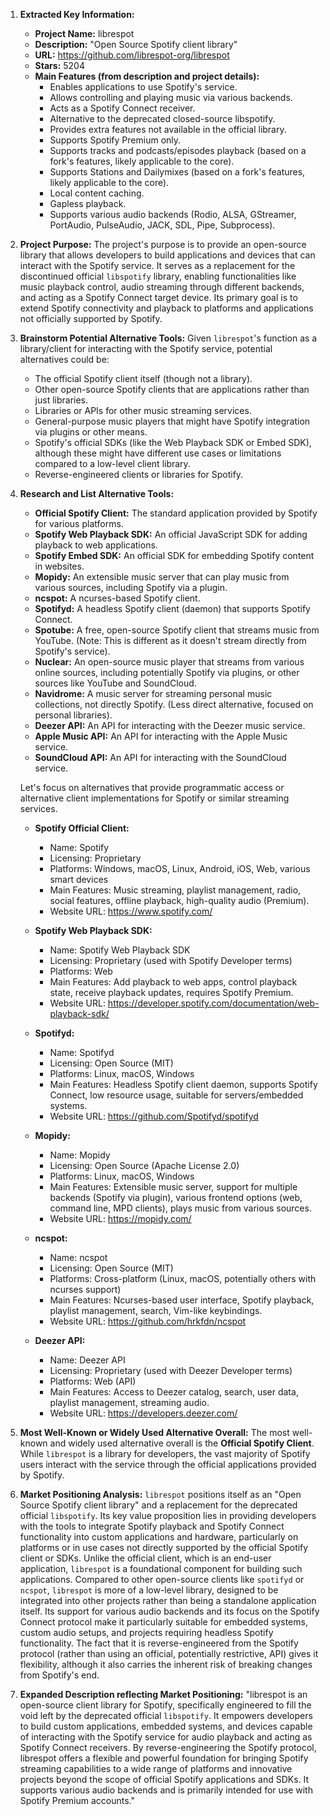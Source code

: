 1.  **Extracted Key Information:**
    *   **Project Name:** librespot
    *   **Description:** "Open Source Spotify client library"
    *   **URL:** https://github.com/librespot-org/librespot
    *   **Stars:** 5204
    *   **Main Features (from description and project details):**
        *   Enables applications to use Spotify's service.
        *   Allows controlling and playing music via various backends.
        *   Acts as a Spotify Connect receiver.
        *   Alternative to the deprecated closed-source libspotify.
        *   Provides extra features not available in the official library.
        *   Supports Spotify Premium only.
        *   Supports tracks and podcasts/episodes playback (based on a fork's features, likely applicable to the core).
        *   Supports Stations and Dailymixes (based on a fork's features, likely applicable to the core).
        *   Local content caching.
        *   Gapless playback.
        *   Supports various audio backends (Rodio, ALSA, GStreamer, PortAudio, PulseAudio, JACK, SDL, Pipe, Subprocess).

2.  **Project Purpose:**
    The project's purpose is to provide an open-source library that allows developers to build applications and devices that can interact with the Spotify service. It serves as a replacement for the discontinued official `libspotify` library, enabling functionalities like music playback control, audio streaming through different backends, and acting as a Spotify Connect target device. Its primary goal is to extend Spotify connectivity and playback to platforms and applications not officially supported by Spotify.

3.  **Brainstorm Potential Alternative Tools:**
    Given `librespot`'s function as a library/client for interacting with the Spotify service, potential alternatives could be:
    *   The official Spotify client itself (though not a library).
    *   Other open-source Spotify clients that are applications rather than just libraries.
    *   Libraries or APIs for other music streaming services.
    *   General-purpose music players that might have Spotify integration via plugins or other means.
    *   Spotify's official SDKs (like the Web Playback SDK or Embed SDK), although these might have different use cases or limitations compared to a low-level client library.
    *   Reverse-engineered clients or libraries for Spotify.

4.  **Research and List Alternative Tools:**
    *   **Official Spotify Client:** The standard application provided by Spotify for various platforms.
    *   **Spotify Web Playback SDK:** An official JavaScript SDK for adding playback to web applications.
    *   **Spotify Embed SDK:** An official SDK for embedding Spotify content in websites.
    *   **Mopidy:** An extensible music server that can play music from various sources, including Spotify via a plugin.
    *   **ncspot:** A ncurses-based Spotify client.
    *   **Spotifyd:** A headless Spotify client (daemon) that supports Spotify Connect.
    *   **Spotube:** A free, open-source Spotify client that streams music from YouTube. (Note: This is different as it doesn't stream directly from Spotify's service).
    *   **Nuclear:** An open-source music player that streams from various online sources, including potentially Spotify via plugins, or other sources like YouTube and SoundCloud.
    *   **Navidrome:** A music server for streaming personal music collections, not directly Spotify. (Less direct alternative, focused on personal libraries).
    *   **Deezer API:** An API for interacting with the Deezer music service.
    *   **Apple Music API:** An API for interacting with the Apple Music service.
    *   **SoundCloud API:** An API for interacting with the SoundCloud service.

    Let's focus on alternatives that provide programmatic access or alternative client implementations for Spotify or similar streaming services.

    *   **Spotify Official Client:**
        *   Name: Spotify
        *   Licensing: Proprietary
        *   Platforms: Windows, macOS, Linux, Android, iOS, Web, various smart devices
        *   Main Features: Music streaming, playlist management, radio, social features, offline playback, high-quality audio (Premium).
        *   Website URL: https://www.spotify.com/

    *   **Spotify Web Playback SDK:**
        *   Name: Spotify Web Playback SDK
        *   Licensing: Proprietary (used with Spotify Developer terms)
        *   Platforms: Web
        *   Main Features: Add playback to web apps, control playback state, receive playback updates, requires Spotify Premium.
        *   Website URL: https://developer.spotify.com/documentation/web-playback-sdk/

    *   **Spotifyd:**
        *   Name: Spotifyd
        *   Licensing: Open Source (MIT)
        *   Platforms: Linux, macOS, Windows
        *   Main Features: Headless Spotify client daemon, supports Spotify Connect, low resource usage, suitable for servers/embedded systems.
        *   Website URL: https://github.com/Spotifyd/spotifyd

    *   **Mopidy:**
        *   Name: Mopidy
        *   Licensing: Open Source (Apache License 2.0)
        *   Platforms: Linux, macOS, Windows
        *   Main Features: Extensible music server, support for multiple backends (Spotify via plugin), various frontend options (web, command line, MPD clients), plays music from various sources.
        *   Website URL: https://mopidy.com/

    *   **ncspot:**
        *   Name: ncspot
        *   Licensing: Open Source (MIT)
        *   Platforms: Cross-platform (Linux, macOS, potentially others with ncurses support)
        *   Main Features: Ncurses-based user interface, Spotify playback, playlist management, search, Vim-like keybindings.
        *   Website URL: https://github.com/hrkfdn/ncspot

    *   **Deezer API:**
        *   Name: Deezer API
        *   Licensing: Proprietary (used with Deezer Developer terms)
        *   Platforms: Web (API)
        *   Main Features: Access to Deezer catalog, search, user data, playlist management, streaming audio.
        *   Website URL: https://developers.deezer.com/

5.  **Most Well-Known or Widely Used Alternative Overall:**
    The most well-known and widely used alternative overall is the **Official Spotify Client**. While `librespot` is a library for developers, the vast majority of Spotify users interact with the service through the official applications provided by Spotify.

6.  **Market Positioning Analysis:**
    `librespot` positions itself as an "Open Source Spotify client library" and a replacement for the deprecated official `libspotify`. Its key value proposition lies in providing developers with the tools to integrate Spotify playback and Spotify Connect functionality into custom applications and hardware, particularly on platforms or in use cases not directly supported by the official Spotify client or SDKs. Unlike the official client, which is an end-user application, `librespot` is a foundational component for building such applications. Compared to other open-source clients like `spotifyd` or `ncspot`, `librespot` is more of a low-level library, designed to be integrated into other projects rather than being a standalone application itself. Its support for various audio backends and its focus on the Spotify Connect protocol make it particularly suitable for embedded systems, custom audio setups, and projects requiring headless Spotify functionality. The fact that it is reverse-engineered from the Spotify protocol (rather than using an official, potentially restrictive, API) gives it flexibility, although it also carries the inherent risk of breaking changes from Spotify's end.

7.  **Expanded Description reflecting Market Positioning:**
    "librespot is an open-source client library for Spotify, specifically engineered to fill the void left by the deprecated official `libspotify`. It empowers developers to build custom applications, embedded systems, and devices capable of interacting with the Spotify service for audio playback and acting as Spotify Connect receivers. By reverse-engineering the Spotify protocol, librespot offers a flexible and powerful foundation for bringing Spotify streaming capabilities to a wide range of platforms and innovative projects beyond the scope of official Spotify applications and SDKs. It supports various audio backends and is primarily intended for use with Spotify Premium accounts."